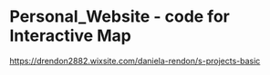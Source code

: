 # Personal_Website - code for Interactive Map

https://drendon2882.wixsite.com/daniela-rendon/s-projects-basic

